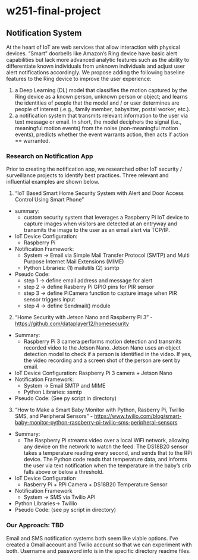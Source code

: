 # w251-final-project # 

## Notification System ##

At the heart of IoT are web services that allow interaction with physical devices. “Smart” doorbells like Amazon’s Ring device have basic alert capabilities but lack more advanced analytic features such as the ability to differentiate known individuals from unknown individuals and adjust user alert notifications accordingly.
We propose adding the following baseline features to the Ring device to improve the user experience:

1)	a Deep Learning (DL) model that classifies the motion captured by the Ring device as a known person, unknown person or object; and learns the identities of people that the model and / or user determines are people of interest (.e.g., family member, babysitter, postal worker, etc.). 
2)	a notification system that transmits relevant information to the user via text message or email. 
In short, the model deciphers the signal (i.e., meaningful motion events) from the noise (non-meaningful motion events),  predicts whether the event warrants action,  then acts if action == warranted. 

### Research on Notification App ### 
Prior to creating the notification app, we researched other IoT security / surveillance projects to identify best practices. Three relevant and influential examples are shown below.

1.	“IoT Based Smart Home Security System with Alert and Door Access Control Using Smart Phone”
  - summary: 
     - custom security system that leverages a Raspberry Pi IoT device to capture images when visitors are detected at an entryway and transmits the image to the user as an email alert via TCP/IP. 
  - IoT Device Configuration: 
     - Raspberry Pi
  - Notification Framework: 
     - System -> Email via Simple Mail Transfer Protocol (SMTP) and Multi Purpose Internet Mail Extensions (MIME) 
     - Python Libraries: (1) mailutils  (2) ssmtp
  - Pseudo Code: 
     - step 1 -> define email address and message for alert
     - step 2 ->  define Rasberry Pi GPIO pins for PIR sensor 
     - step 3 -> define PiCamera function to capture image when PIR sensor triggers input
     - step 4 -> define Sendmail() module  
     
2.	“Home Security with Jetson Nano and Raspberry Pi 3” - https://github.com/dataplayer12/homesecurity
  - Summary: 
     - Raspberry Pi 3 camera performs motion detection and transmits recorded video to the Jetson Nano. Jetson Nano uses an object detection model to check if a person is identified in the video. If yes, the video recording and a screen shot of the person are sent by email. 
  - IoT Device Configuration: Raspberry Pi 3 camera + Jetson Nano  
  - Notification Framework:
    - System -> Email SMTP and MIME
    - Python Libraries: ssmtp
  - Pseudo Code: (See py script in directory)
  
3.	“How to Make a Smart Baby Monitor with Python, Rasberry Pi, Twillio SMS, and Peripheral Sensors” - https://www.twilio.com/blog/smart-baby-monitor-python-raspberry-pi-twilio-sms-peripheral-sensors
   - Summary:  
     - The Raspberry Pi streams video over a local WiFi network, allowing any device on the network to watch the feed. The DS18B20 sensor takes a temperature reading every second, and sends that to the RPi device. The Python code reads that temperature data,  and informs the user via text notification when the temperature in the baby’s crib falls above or below a threshold.
   - IoT Device Configuration
     - Rasberry Pi + RPi Camera + DS18B20 Temperature Sensor
   - Notification Framework
     - System -> SMS via Twilio API
   - Python Libraries-> Twillio
   - Pseudo Code: (see py script in directory)
### Our Approach: TBD ###

Email and SMS notification systems both seem like viable options. I’ve created a Gmail account and Twilio account so that we can experiment with both. Username and password info is in the specific directory readme files. 
